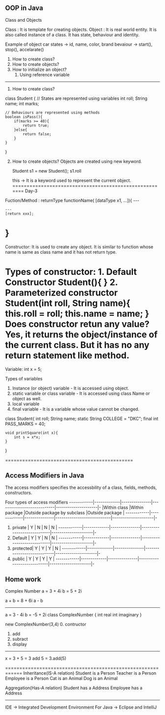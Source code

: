 OOP in Java
-----------
Class and Objects

Class : It is template for creating objects.
Object : It is real world entity. It is also called instance of a class. It has state, behaviour and identity.

Example of object 
	car 
		states -> id, name, color, brand 
		bevaiour -> start(), stop(), accelarate()


1. How to create class?
2. How to create objects?
3. How to initialize an object?
	1. Using reference variable
--------------
1. How to create class?

class Student {
	// States are represented using variables
	int roll;
	String name;
	int marks;
	
	
	// Behaviours are represented using methods
	boolean isPass(){
		if(marks >= 40){
			return true;
		}else{
			return false;
		}
	}
}

2. How to create objects?
	Objects are created using new keyword.

	Student s1 = new Student();
	s1.roll
	
	
	this -> It is a keyword used to represent the current object.
======================================================= Day-3

Fuction/Method :
returnType functionName( [dataType x1, ...]){
	---
	
	---
	[return xxx];
}
====================================
Constructor: 
	It is used to create any object.
	It is similar to function whose name is same as class name and  it has not return type.

Types of constructor:
	1. Default Constructor
		Student(){
		}
	2. Parameterized constructor
		Student(int roll, String name){
			this.roll = roll;
			this.name = name;
		}
Does constructor retun any value?
Yes, it returns the object/instance of the current class. But it has no any return statement like method.
====================================		
		
Variable:
int x = 5;

Types of variables
1. Instance (or object) variable - It is accessed using object.
2. static variable or class variable - It is accessed using class Name or object as well.
3. local variable
4. final variable - It is a variable whose value cannot be changed.

class Student{
	int roll;
	String name;
	static String COLLEGE = "DKC";
	final int PASS_MARKS = 40;
	
	void printSquare(int x){
		int s = x*x;
	}
	
}

=============================================

Access Modifiers in Java
------------------------
The access modifiers specifies the accessbility of a class, fields, methods, constructors.

Four types of access modifiers
------------|-------------|---------------|----------------------------|---------------------|-
			|Within class |Within package |Outside package by subclass |Outside package      |
------------|-------------|---------------|----------------------------|---------------------|-
1. private  |      Y      |      N        |              N             |         N           |
------------|-------------|---------------|----------------------------|---------------------|-
2. Default  |      Y      |      Y        |              N             |         N           |
------------|-------------|---------------|----------------------------|---------------------|-
3. protected|      Y      |      Y        |              Y             |         N           |
------------|-------------|---------------|----------------------------|---------------------|-
4. public   |      Y      |      Y        |              Y             |         Y           |
------------|-------------|---------------|----------------------------|---------------------|-


Home work
---------
Complex Number
a = 3 + 4i
b = 5 + 2i

a + b = 8 + 6i
a - b

-----------------
a = 3 - 4i
b = -5 + 2i
class ComplexNumber
{
	int real
	int imaginary
}

new ComplexNumber(3,4)
0. contructor
1. add
2. subract
3. display

---------------------

x = 3 + 5 = 3 add 5 = 3.add(5)

============================================================
Inheritance(IS-A relation)
	Student is a Person
	Teacher is a Person
	Employee is a Person
	Cat is an Animal
	Dog is an Animal
	
	
Aggregation(Has-A relation)
	Student has a Address
	Employee has a Address





	





























-----------------------------------------------
IDE -> Integrated Development Environment
	For Java -> Eclipse and IntelliJ
